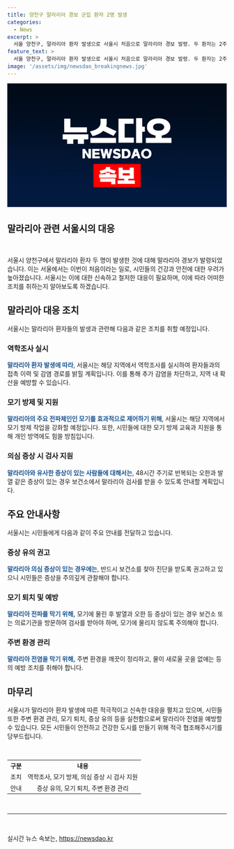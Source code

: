 ```yaml
---
title: 양천구 말라리아 경보 군집 환자 2명 발생
categories:
  - News
excerpt: >
  서울 양천구, 말라리아 환자 발생으로 서울시 처음으로 말라리아 경보 발령. 두 환자는 2주 이내 증상 발생, 거주지 근처 첫 군집 사례. 서울시, 역학조사 및 모기 방제로 확산 방지에 총력. 의심 증상 시 48시간 간 주기적 검사 안내.
feature_text: >
  서울 양천구, 말라리아 환자 발생으로 서울시 처음으로 말라리아 경보 발령. 두 환자는 2주 이내 증상 발생, 거주지 근처 첫 군집 사례. 서울시, 역학조사 및 모기 방제로 확산 방지에 총력. 의심 증상 시 48시간 간 주기적 검사 안내.
image: '/assets/img/newsdao_breakingnews.jpg'
---
```


<p><img src="/assets/img/newsdao_breakingnews.jpg" alt="pcversion 속보" /></p>

<h2>말라리아 관련 서울시의 대응</h2>

<p data-ke-size="size16">&nbsp;</p>

<p>서울시 양천구에서 말라리아 환자 두 명이 발생한 것에 대해 말라리아 경보가 발령되었습니다. 이는 서울에서는 이번이 처음이라는 일로, 시민들의 건강과 안전에 대한 우려가 높아졌습니다. 서울시는 이에 대한 신속하고 철저한 대응이 필요하며, 이에 따라 어떠한 조치를 취하는지 알아보도록 하겠습니다.</p>

<h2 data-ke-size="size26">말라리아 대응 조치</h2>

<p>서울시는 말라리아 환자들의 발생과 관련해 다음과 같은 조치를 취할 예정입니다.</p>

<h3>역학조사 실시</h3>

<p><b><span style="color: #1a5490;">말라리아 환자 발생에 따라</span></b>, 서울시는 해당 지역에서 역학조사를 실시하여 환자들과의 접촉 이력 및 감염 경로를 밝힐 계획입니다. 이를 통해 추가 감염을 차단하고, 지역 내 확산을 예방할 수 있습니다.</p>

<h3>모기 방제 및 지원</h3>

<p><b><span style="color: #1a5490;">말라리아의 주요 전파체인인 모기를 효과적으로 제어하기 위해</span></b>, 서울시는 해당 지역에서 모기 방제 작업을 강화할 예정입니다. 또한, 시민들에 대한 모기 방제 교육과 지원을 통해 개인 방역에도 힘쓸 방침입니다.</p>

<h3>의심 증상 시 검사 지원</h3>

<p><b><span style="color: #1a5490;">말라리아와 유사한 증상이 있는 사람들에 대해서는</span></b>, 48시간 주기로 반복되는 오한과 발열 같은 증상이 있는 경우 보건소에서 말라리아 검사를 받을 수 있도록 안내할 계획입니다.</p>

<h2 data-ke-size="size26">주요 안내사항</h2>

<p>서울시는 시민들에게 다음과 같이 주요 안내를 전달하고 있습니다.</p>

<h3>증상 유의 권고</h3>

<p><b><span style="color: #1a5490;">말라리아 의심 증상이 있는 경우에는</span></b>, 반드시 보건소를 찾아 진단을 받도록 권고하고 있으니 시민들은 증상을 주의깊게 관찰해야 합니다.</p>

<h3>모기 퇴치 및 예방</h3>

<p><b><span style="color: #1a5490;">말라리아 전파를 막기 위해,</span></b> 모기에 물린 후 발열과 오한 등 증상이 있는 경우 보건소 또는 의료기관을 방문하여 검사를 받아야 하며, 모기에 물리지 않도록 주의해야 합니다.</p>

<h3>주변 환경 관리</h3>

<p><b><span style="color: #1a5490;">말라리아 전염을 막기 위해,</span></b> 주변 환경을 깨끗이 정리하고, 물이 새로울 곳을 없애는 등의 예방 조치를 취해야 합니다.</p>

<h2 data-ke-size="size26">마무리</h2>

<p>서울시가 말라리아 환자 발생에 따른 적극적이고 신속한 대응을 펼치고 있으며, 시민들 또한 주변 환경 관리, 모기 퇴치, 증상 유의 등을 실천함으로써 말라리아 전염을 예방할 수 있습니다. 모든 시민들이 안전하고 건강한 도시를 만들기 위해 적극 협조해주시기를 당부드립니다.</p>

<p data-ke-size="size16">&nbsp;</p>

<table>
<tbody>
<tr>
<td style="text-align: center; height: 17px;"><b>구분</b></td>
<td style="text-align: center; height: 17px;"><b>내용</b></td>
</tr>
<tr>
<td style="text-align: center; height: 17px;">조치</td>
<td style="text-align: center; height: 17px;">역학조사, 모기 방제, 의심 증상 시 검사 지원</td>
</tr>
<tr>
<td style="text-align: center; height: 17px;">안내</td>
<td style="text-align: center; height: 17px;">증상 유의, 모기 퇴치, 주변 환경 관리</td>
</tr>
</tbody>
</table>

<p data-ke-size="size16">&nbsp;</p>

<hr>

<p data-ke-size="size16">&nbsp;</p>
실시간 뉴스 속보는, <a href="https://newsdao.kr" rel="dofollow">https://newsdao.kr</a>


